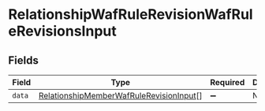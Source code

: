 # RelationshipWafRuleRevisionWafRuleRevisionsInput


## Fields

| Field                                                                                                     | Type                                                                                                      | Required                                                                                                  | Description                                                                                               |
| --------------------------------------------------------------------------------------------------------- | --------------------------------------------------------------------------------------------------------- | --------------------------------------------------------------------------------------------------------- | --------------------------------------------------------------------------------------------------------- |
| `data`                                                                                                    | [RelationshipMemberWafRuleRevisionInput](../../models/shared/relationshipmemberwafrulerevisioninput.md)[] | :heavy_minus_sign:                                                                                        | N/A                                                                                                       |
